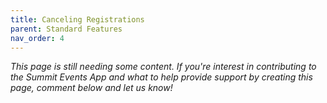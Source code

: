 ```yaml
---
title: Canceling Registrations
parent: Standard Features
nav_order: 4
---
```


*This page is still needing some content. If you're interest in contributing to the Summit Events App and what to help provide support by creating this page, comment below and let us know!*

